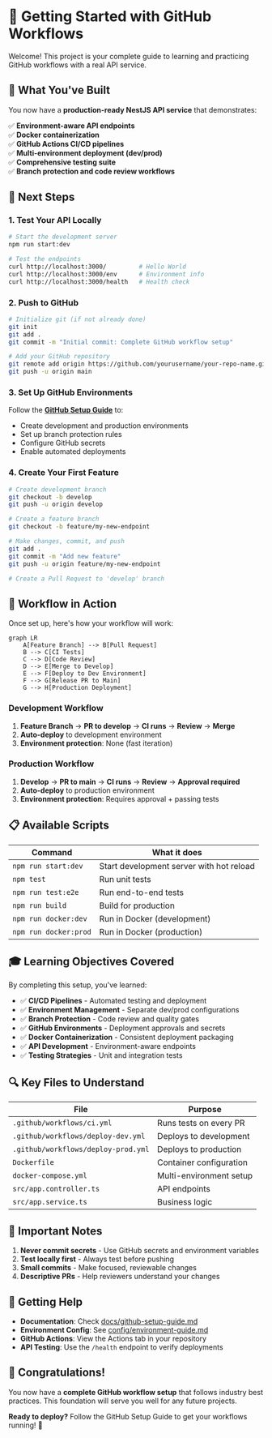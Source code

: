 # 🚀 Getting Started with GitHub Workflows

Welcome! This project is your complete guide to learning and practicing GitHub workflows with a real API service.

## 📖 What You've Built

You now have a **production-ready NestJS API service** that demonstrates:

✅ **Environment-aware API endpoints**  
✅ **Docker containerization**  
✅ **GitHub Actions CI/CD pipelines**  
✅ **Multi-environment deployment (dev/prod)**  
✅ **Comprehensive testing suite**  
✅ **Branch protection and code review workflows**

## 🎯 Next Steps

### 1. Test Your API Locally

```bash
# Start the development server
npm run start:dev

# Test the endpoints
curl http://localhost:3000/         # Hello World
curl http://localhost:3000/env      # Environment info
curl http://localhost:3000/health   # Health check
```

### 2. Push to GitHub

```bash
# Initialize git (if not already done)
git init
git add .
git commit -m "Initial commit: Complete GitHub workflow setup"

# Add your GitHub repository
git remote add origin https://github.com/yourusername/your-repo-name.git
git push -u origin main
```

### 3. Set Up GitHub Environments

Follow the [**GitHub Setup Guide**](./docs/github-setup-guide.md) to:

- Create development and production environments
- Set up branch protection rules
- Configure GitHub secrets
- Enable automated deployments

### 4. Create Your First Feature

```bash
# Create development branch
git checkout -b develop
git push -u origin develop

# Create a feature branch
git checkout -b feature/my-new-endpoint

# Make changes, commit, and push
git add .
git commit -m "Add new feature"
git push -u origin feature/my-new-endpoint

# Create a Pull Request to 'develop' branch
```

## 🔄 Workflow in Action

Once set up, here's how your workflow will work:

```mermaid
graph LR
    A[Feature Branch] --> B[Pull Request]
    B --> C[CI Tests]
    C --> D[Code Review]
    D --> E[Merge to Develop]
    E --> F[Deploy to Dev Environment]
    F --> G[Release PR to Main]
    G --> H[Production Deployment]
```

### Development Workflow

1. **Feature Branch** → **PR to develop** → **CI runs** → **Review** → **Merge**
2. **Auto-deploy** to development environment
3. **Environment protection**: None (fast iteration)

### Production Workflow

1. **Develop** → **PR to main** → **CI runs** → **Review** → **Approval required**
2. **Auto-deploy** to production environment
3. **Environment protection**: Requires approval + passing tests

## 📋 Available Scripts

| Command               | What it does                             |
| --------------------- | ---------------------------------------- |
| `npm run start:dev`   | Start development server with hot reload |
| `npm test`            | Run unit tests                           |
| `npm run test:e2e`    | Run end-to-end tests                     |
| `npm run build`       | Build for production                     |
| `npm run docker:dev`  | Run in Docker (development)              |
| `npm run docker:prod` | Run in Docker (production)               |

## 🎓 Learning Objectives Covered

By completing this setup, you've learned:

- ✅ **CI/CD Pipelines** - Automated testing and deployment
- ✅ **Environment Management** - Separate dev/prod configurations
- ✅ **Branch Protection** - Code review and quality gates
- ✅ **GitHub Environments** - Deployment approvals and secrets
- ✅ **Docker Containerization** - Consistent deployment packaging
- ✅ **API Development** - Environment-aware endpoints
- ✅ **Testing Strategies** - Unit and integration tests

## 🔍 Key Files to Understand

| File                                | Purpose                 |
| ----------------------------------- | ----------------------- |
| `.github/workflows/ci.yml`          | Runs tests on every PR  |
| `.github/workflows/deploy-dev.yml`  | Deploys to development  |
| `.github/workflows/deploy-prod.yml` | Deploys to production   |
| `Dockerfile`                        | Container configuration |
| `docker-compose.yml`                | Multi-environment setup |
| `src/app.controller.ts`             | API endpoints           |
| `src/app.service.ts`                | Business logic          |

## 🚨 Important Notes

1. **Never commit secrets** - Use GitHub secrets and environment variables
2. **Test locally first** - Always test before pushing
3. **Small commits** - Make focused, reviewable changes
4. **Descriptive PRs** - Help reviewers understand your changes

## 🤝 Getting Help

- **Documentation**: Check [docs/github-setup-guide.md](./docs/github-setup-guide.md)
- **Environment Config**: See [config/environment-guide.md](./config/environment-guide.md)
- **GitHub Actions**: View the Actions tab in your repository
- **API Testing**: Use the `/health` endpoint to verify deployments

## 🎉 Congratulations!

You now have a **complete GitHub workflow setup** that follows industry best practices. This foundation will serve you well for any future projects.

**Ready to deploy?** Follow the GitHub Setup Guide to get your workflows running! 🚀
